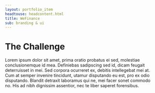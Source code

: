 ```yaml
---
layout: portfolio_item
headtouse: headcontent.html
title: WeFinance
sub: branding & ui 
---
```

# The Challenge

Lorem ipsum dolor sit amet, prima oratio probatus ei sed, molestiae conclusionemque id mea. Definiebas sadipscing sed id, dicam feugait deterruisset in mei. Sed corpora ocurreret ex, debitis intellegebat mei at. Cum at semper invenire tincidunt, utamur disputando eu est, pro ex odio disputando. Blandit detraxit laboramus qui ne, mei facer sonet commodo no. His ad nibh dignissim assentior, nec te liber saperet forensibus.
